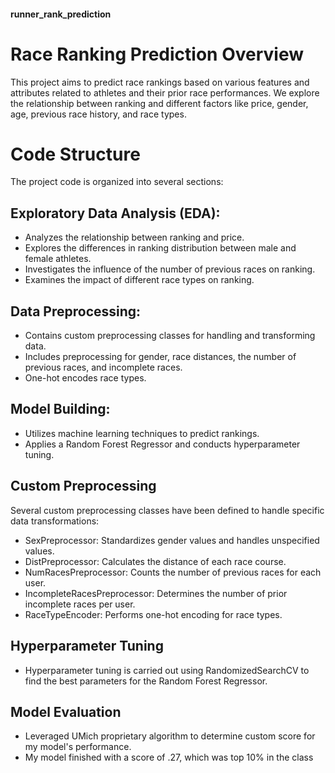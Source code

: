 #### runner_rank_prediction

# Race Ranking Prediction Overview
This project aims to predict race rankings based on various features and attributes related to athletes and their prior race performances. We explore the relationship between ranking and different factors like price, gender, age, previous race history, and race types.

# Code Structure
The project code is organized into several sections:

## Exploratory Data Analysis (EDA):

- Analyzes the relationship between ranking and price.
- Explores the differences in ranking distribution between male and female athletes.
- Investigates the influence of the number of previous races on ranking.
- Examines the impact of different race types on ranking.

## Data Preprocessing:

- Contains custom preprocessing classes for handling and transforming data.
- Includes preprocessing for gender, race distances, the number of previous races, and incomplete races.
- One-hot encodes race types.

## Model Building:

- Utilizes machine learning techniques to predict rankings.
- Applies a Random Forest Regressor and conducts hyperparameter tuning.

## Custom Preprocessing
Several custom preprocessing classes have been defined to handle specific data transformations:

- SexPreprocessor: Standardizes gender values and handles unspecified values.
- DistPreprocessor: Calculates the distance of each race course.
- NumRacesPreprocessor: Counts the number of previous races for each user.
- IncompleteRacesPreprocessor: Determines the number of prior incomplete races per user.
- RaceTypeEncoder: Performs one-hot encoding for race types.

## Hyperparameter Tuning
- Hyperparameter tuning is carried out using RandomizedSearchCV to find the best parameters for the Random Forest Regressor.

## Model Evaluation
- Leveraged UMich proprietary algorithm to determine custom score for my model's performance.
- My model finished with a score of .27, which was top 10% in the class
